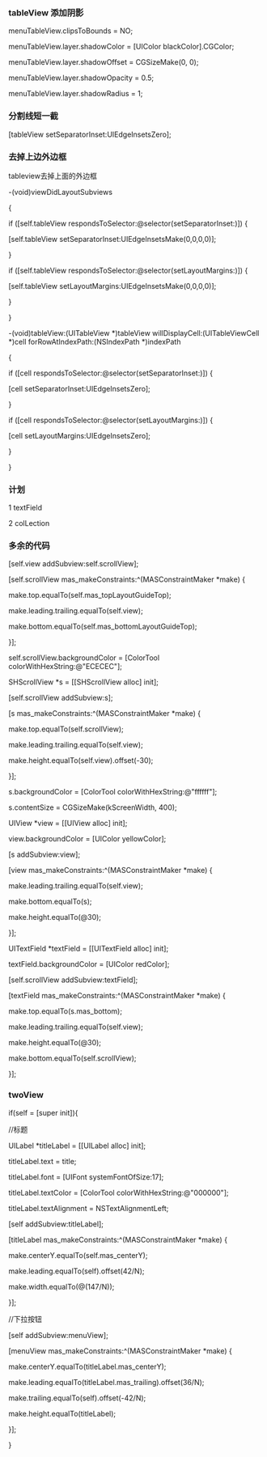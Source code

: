 ### tableView 添加阴影

menuTableView.clipsToBounds = NO;

 menuTableView.layer.shadowColor = [UIColor blackColor].CGColor;

 menuTableView.layer.shadowOffset = CGSizeMake(0, 0);

 menuTableView.layer.shadowOpacity = 0.5;

 menuTableView.layer.shadowRadius = 1;


### 分割线短一截

 [tableView setSeparatorInset:UIEdgeInsetsZero];


### 去掉上边外边框

tableview去掉上面的外边框

-(void)viewDidLayoutSubviews

{

 if ([self.tableView respondsToSelector:@selector(setSeparatorInset:)]) {

 [self.tableView setSeparatorInset:UIEdgeInsetsMake(0,0,0,0)];

 }



 if ([self.tableView respondsToSelector:@selector(setLayoutMargins:)]) {

 [self.tableView setLayoutMargins:UIEdgeInsetsMake(0,0,0,0)];

 }

}



-(void)tableView:(UITableView *)tableView willDisplayCell:(UITableViewCell *)cell forRowAtIndexPath:(NSIndexPath *)indexPath

{

 if ([cell respondsToSelector:@selector(setSeparatorInset:)]) {

 [cell setSeparatorInset:UIEdgeInsetsZero];

 }



 if ([cell respondsToSelector:@selector(setLayoutMargins:)]) {

 [cell setLayoutMargins:UIEdgeInsetsZero];

 }

}

### 计划

1 textField

2 colLection


### 多余的代码

[self.view addSubview:self.scrollView];

 [self.scrollView mas_makeConstraints:^(MASConstraintMaker *make) {

 make.top.equalTo(self.mas_topLayoutGuideTop);

 make.leading.trailing.equalTo(self.view);

 make.bottom.equalTo(self.mas_bottomLayoutGuideTop);

 }];



 self.scrollView.backgroundColor = [ColorTool colorWithHexString:@"ECECEC"];



 SHScrollView *s = [[SHScrollView alloc] init];



 [self.scrollView addSubview:s];

 [s mas_makeConstraints:^(MASConstraintMaker *make) {

 make.top.equalTo(self.scrollView);

 make.leading.trailing.equalTo(self.view);

 make.height.equalTo(self.view).offset(-30);

 }];



 s.backgroundColor = [ColorTool colorWithHexString:@"ffffff"];

 s.contentSize = CGSizeMake(kScreenWidth, 400);



 UIView *view = [[UIView alloc] init];

 view.backgroundColor = [UIColor yellowColor];



 [s addSubview:view];

 [view mas_makeConstraints:^(MASConstraintMaker *make) {

 make.leading.trailing.equalTo(self.view);

 make.bottom.equalTo(s);

 make.height.equalTo(@30);

 }];



 UITextField *textField = [[UITextField alloc] init];



 textField.backgroundColor = [UIColor redColor];



 [self.scrollView addSubview:textField];

 [textField mas_makeConstraints:^(MASConstraintMaker *make) {

 make.top.equalTo(s.mas_bottom);

 make.leading.trailing.equalTo(self.view);

 make.height.equalTo(@30);

 make.bottom.equalTo(self.scrollView);

 }];


### twoView 

 if(self = [super init]){

 //标题

 UILabel *titleLabel = [[UILabel alloc] init];



 titleLabel.text = title;

 titleLabel.font = [UIFont systemFontOfSize:17];

 titleLabel.textColor = [ColorTool colorWithHexString:@"000000"];

 titleLabel.textAlignment = NSTextAlignmentLeft;



 [self addSubview:titleLabel];

 [titleLabel mas_makeConstraints:^(MASConstraintMaker *make) {

 make.centerY.equalTo(self.mas_centerY);

 make.leading.equalTo(self).offset(42/N);

 make.width.equalTo(@(147/N));

 }];



 //下拉按钮

 [self addSubview:menuView];

 [menuView mas_makeConstraints:^(MASConstraintMaker *make) {

 make.centerY.equalTo(titleLabel.mas_centerY);

 make.leading.equalTo(titleLabel.mas_trailing).offset(36/N);

 make.trailing.equalTo(self).offset(-42/N);

 make.height.equalTo(titleLabel);

 }];

 }


